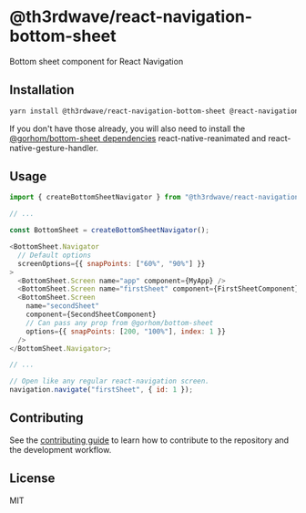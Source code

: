 # @th3rdwave/react-navigation-bottom-sheet

Bottom sheet component for React Navigation

## Installation

```sh
yarn install @th3rdwave/react-navigation-bottom-sheet @react-navigation/native @gorhom/bottom-sheet
```

If you don't have those already, you will also need to install the [@gorhom/bottom-sheet dependencies](https://gorhom.github.io/react-native-bottom-sheet/#dependencies) react-native-reanimated and react-native-gesture-handler.

## Usage

```js
import { createBottomSheetNavigator } from "@th3rdwave/react-navigation-bottom-sheet";

// ...

const BottomSheet = createBottomSheetNavigator();

<BottomSheet.Navigator
  // Default options
  screenOptions={{ snapPoints: ["60%", "90%"] }}
>
  <BottomSheet.Screen name="app" component={MyApp} />
  <BottomSheet.Screen name="firstSheet" component={FirstSheetComponent} />
  <BottomSheet.Screen
    name="secondSheet"
    component={SecondSheetComponent}
    // Can pass any prop from @gorhom/bottom-sheet
    options={{ snapPoints: [200, "100%"], index: 1 }}
  />
</BottomSheet.Navigator>;

// ...

// Open like any regular react-navigation screen.
navigation.navigate("firstSheet", { id: 1 });

```

## Contributing

See the [contributing guide](CONTRIBUTING.md) to learn how to contribute to the repository and the development workflow.

## License

MIT
